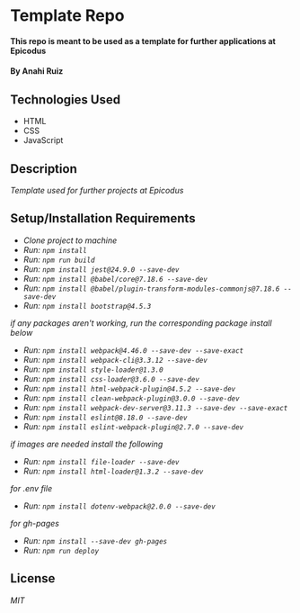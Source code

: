 # Template Repo

#### This repo is meant to be used as a template for further applications at Epicodus

#### By Anahi Ruiz

## Technologies Used

* HTML
* CSS
* JavaScript

## Description
_Template used for further projects at Epicodus_

## Setup/Installation Requirements

* _Clone project to machine_
* _Run: ```npm install```_
* _Run: ```npm run build```_
* _Run: ```npm install jest@24.9.0 --save-dev```_
* _Run: ```npm install @babel/core@7.18.6 --save-dev```_
* _Run: ```npm install @babel/plugin-transform-modules-commonjs@7.18.6 --save-dev```_
* _Run: ```npm install bootstrap@4.5.3```_

_if any packages aren't working, run the corresponding package install below_

* _Run: ```npm install webpack@4.46.0 --save-dev --save-exact```_
* _Run: ```npm install webpack-cli@3.3.12 --save-dev```_
* _Run: ```npm install style-loader@1.3.0```_
* _Run: ```npm install css-loader@3.6.0 --save-dev```_
* _Run: ```npm install html-webpack-plugin@4.5.2 --save-dev```_
* _Run: ```npm install clean-webpack-plugin@3.0.0 --save-dev```_
* _Run: ```npm install webpack-dev-server@3.11.3 --save-dev --save-exact```_
* _Run: ```npm install eslint@8.18.0 --save-dev```_
* _Run: ```npm install eslint-webpack-plugin@2.7.0 --save-dev```_

_if images are needed install the following_

* _Run: ```npm install file-loader --save-dev```_
* _Run: ```npm install html-loader@1.3.2 --save-dev```_

_for .env file_
* _Run: ```npm install dotenv-webpack@2.0.0 --save-dev```_

_for gh-pages_
* _Run: ```npm install --save-dev gh-pages```_
* _Run: ```npm run deploy```_




## License
 _MIT_
